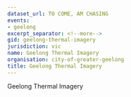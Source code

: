 ```yaml
---
dataset_url: TO COME, AM CHASING
events:
- geelong
excerpt_separator: <!--more-->
gid: geelong-thermal-imagery
jurisdiction: vic
name: Geelong Thermal Imagery
organisation: city-of-greater-geelong
title: Geelong Thermal Imagery
---
```


Geelong Thermal Imagery